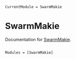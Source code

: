 ```@meta
CurrentModule = SwarmMakie
```

# SwarmMakie

Documentation for [SwarmMakie](https://github.com/asinghvi17/SwarmMakie.jl).

```@index
```

```@autodocs
Modules = [SwarmMakie]
```
